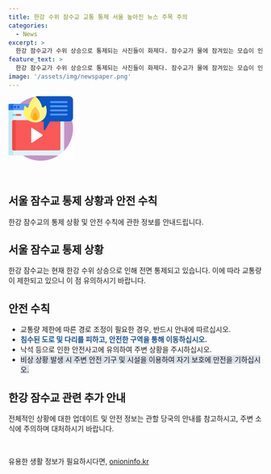 ```yaml
---
title: 한강 수위 잠수교 교통 통제 서울 높아진 뉴스 주목 주의
categories:
  - News
excerpt: >
  한강 잠수교가 수위 상승으로 통제되는 사진들이 화제다. 잠수교가 물에 잠겨있는 모습이 인상적이다.
feature_text: >
  한강 잠수교가 수위 상승으로 통제되는 사진들이 화제다. 잠수교가 물에 잠겨있는 모습이 인상적이다.
image: '/assets/img/newspaper.png'
---
```


<p><img src="/assets/img/news.png" alt="rentncar 속보" /></p>

<p data-ke-size="size16">&nbsp;</p>

<h2 data-ke-size="size26">서울 잠수교 통제 상황과 안전 수칙</h2>

<p>한강 잠수교의 통제 상황 및 안전 수칙에 관한 정보를 안내드립니다.</p>

<h2 data-ke-size="size24">서울 잠수교 통제 상황</h2>

<p>한강 잠수교는 현재 한강 수위 상승으로 인해 전면 통제되고 있습니다. 이에 따라 교통량이 제한되고 있으니 이 점 유의하시기 바랍니다.</p>

<h2 data-ke-size="size24">안전 수칙</h2>

<ul>
    <li>교통량 제한에 따른 경로 조정이 필요한 경우, 반드시 안내에 따르십시오.</li>
    <li><b><span style="color: #1a5490;">침수된 도로 및 다리를 피하고, 안전한 구역을 통해 이동하십시오.</span></b></li>
    <li>낙석 등으로 인한 안전사고에 유의하여 주변 상황을 주시하십시오.</li>
    <li><span style="background-color: #21538527;">비상 상황 발생 시 주변 안전 기구 및 시설을 이용하여 자기 보호에 만전을 기하십시오.</span></li>
</ul>

<h2 data-ke-size="size24">한강 잠수교 관련 추가 안내</h2>

<p>전체적인 상황에 대한 업데이트 및 안전 정보는 관할 당국의 안내를 참고하시고, 주변 소식에 주의하며 대처하시기 바랍니다.</p>

<p data-ke-size="size16">&nbsp;</p>
유용한 생활 정보가 필요하시다면, <a href="https://onioninfo.kr" rel="dofollow">onioninfo.kr</a>


